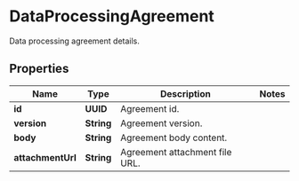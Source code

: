 

# DataProcessingAgreement

Data processing agreement details.

## Properties

Name | Type | Description | Notes
------------ | ------------- | ------------- | -------------
**id** | **UUID** | Agreement id. | 
**version** | **String** | Agreement version. | 
**body** | **String** | Agreement body content. | 
**attachmentUrl** | **String** | Agreement attachment file URL. | 



